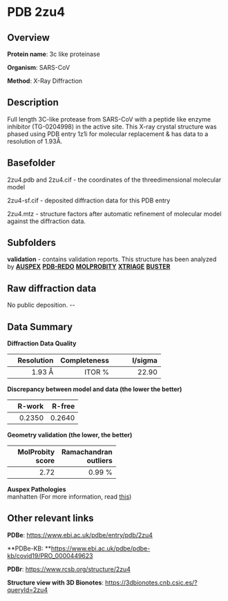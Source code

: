 # PDB 2zu4

## Overview

**Protein name**: 3c like proteinase

**Organism**: SARS-CoV

**Method**: X-Ray Diffraction

## Description

Full length 3C-like protease from SARS-CoV with a peptide like enzyme inhibitor (TG-0204998) in the active site. This X-ray crystal structure was phased using PDB entry 1z1i for molecular replacement & has data to a resolution of 1.93Å.

## Basefolder

2zu4.pdb and 2zu4.cif - the coordinates of the threedimensional molecular model

2zu4-sf.cif - deposited diffraction data for this PDB entry

2zu4.mtz - structure factors after automatic refinement of molecular model against the diffraction data.

## Subfolders





**validation** - contains validation reports. This structure has been analyzed by [**AUSPEX**](https://github.com/thorn-lab/coronavirus_structural_task_force/tree/master/pdb/3c_like_proteinase/SARS-CoV/2zu4/validation/auspex) [**PDB-REDO**](https://github.com/thorn-lab/coronavirus_structural_task_force/tree/master/pdb/3c_like_proteinase/SARS-CoV/2zu4/validation/pdb-redo) [**MOLPROBITY**](https://github.com/thorn-lab/coronavirus_structural_task_force/tree/master/pdb/3c_like_proteinase/SARS-CoV/2zu4/validation/molprobity) [**XTRIAGE**](https://github.com/thorn-lab/coronavirus_structural_task_force/blob/master/pdb/3c_like_proteinase/SARS-CoV/2zu4/validation/Xtriage_output.log) [**BUSTER**](https://www.globalphasing.com/buster/wiki/index.cgi?Covid19Pdb2ZU4) 



## Raw diffraction data

No public deposition. --<br> 

## Data Summary
**Diffraction Data Quality**

|   | Resolution | Completeness| I/sigma |
|---|-------------:|----------------:|--------------:|
|   |1.93 Å|ITOR  %|<img width=50/>22.90|

**Discrepancy between model and data (the lower the better)**

|   | **R-work**| **R-free**   
|---|-------------:|----------------:|           
||  0.2350|  0.2640|

**Geometry validation (the lower, the better)**

|   |**MolProbity<br>score**| **Ramachandran<br>outliers** 
|---|-------------:|----------------:|
||  2.72|  0.99 %|

**Auspex Pathologies**<br> manhatten (For more information, read [this](https://github.com/thorn-lab/coronavirus_structural_task_force/blob/master/pdb/3c_like_proteinase/SARS-CoV/2zu4/validation/auspex/2zu4_auspex_comments.txt))

 



## Other relevant links 
**PDBe**:  https://www.ebi.ac.uk/pdbe/entry/pdb/2zu4

**PDBe-KB: **https://www.ebi.ac.uk/pdbe/pdbe-kb/covid19/PRO_0000449623 
 
**PDBr**: https://www.rcsb.org/structure/2zu4 

**Structure view with 3D Bionotes**: https://3dbionotes.cnb.csic.es/?queryId=2zu4

